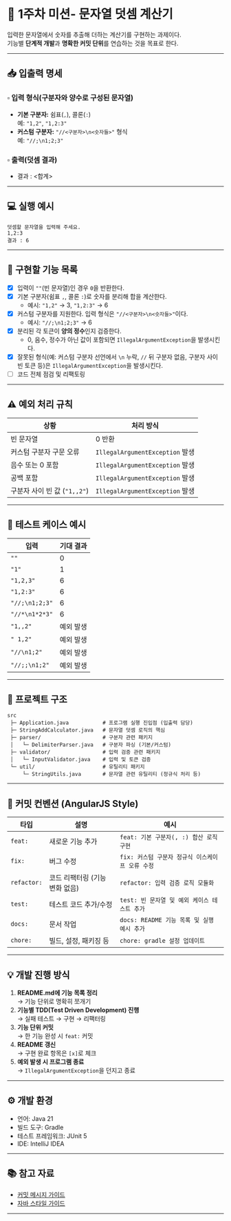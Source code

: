 
# 🚀 1주차 미션- 문자열 덧셈 계산기

입력한 문자열에서 숫자를 추출해 더하는 계산기를 구현하는 과제이다.  
기능별 **단계적 개발**과 **명확한 커밋 단위**를 연습하는 것을 목표로 한다.

---
## 📥 입출력 명세

### ▫ 입력 형식(구분자와 양수로 구성된 문자열)
- **기본 구분자:** 쉼표(`,`), 콜론(`:`)  
  예: `"1,2"`, `"1,2:3"`
- **커스텀 구분자:** `"//<구분자>\n<숫자들>"` 형식  
  예: `"//;\n1;2;3"`

### ▫ 출력(덧셈 결과)
- 결과 : <합계>


---
## 💻 실행 예시
```plaintext
덧셈할 문자열을 입력해 주세요.
1,2:3
결과 : 6
```
---

## 🧾 구현할 기능 목록

- [x] 입력이 `""`(빈 문자열)인 경우 `0`을 반환한다.
- [x] 기본 구분자(쉼표 `,`, 콜론 `:`)로 숫자를 분리해 합을 계산한다.  
  - 예시: `"1,2"` → 3, `"1,2:3"` → 6
- [x] 커스텀 구분자를 지원한다. 입력 형식은 `"//<구분자>\n<숫자들>"`이다.  
  - 예시: `"//;\n1;2;3"` → 6
- [x] 분리된 각 토큰이 **양의 정수**인지 검증한다.  
  - 0, 음수, 정수가 아닌 값이 포함되면 `IllegalArgumentException`을 발생시킨다.
- [x] 잘못된 형식(예: 커스텀 구분자 선언에서 `\n` 누락, `//` 뒤 구분자 없음, 구분자 사이 빈 토큰 등)은 `IllegalArgumentException`을 발생시킨다.
- [ ] 코드 전체 점검 및 리팩토링

---
## ⚠️ 예외 처리 규칙

| 상황 | 처리 방식 |
|------|------------|
| 빈 문자열 | 0 반환 |
| 커스텀 구분자 구문 오류 | `IllegalArgumentException` 발생 |
| 음수 또는 0 포함 | `IllegalArgumentException` 발생 |
| 공백 포함 | `IllegalArgumentException` 발생 |
| 구분자 사이 빈 값 (`"1,,2"`) | `IllegalArgumentException` 발생 |

---
## 🧪 테스트 케이스 예시

| 입력 | 기대 결과 |
|------|------------|
| `""` | 0 |
| `"1"` | 1 |
| `"1,2,3"` | 6 |
| `"1,2:3"` | 6 |
| `"//;\n1;2;3"` | 6 |
| `"//*\n1*2*3"` | 6 |
| `"1,,2"` | 예외 발생 |
| `" 1,2"` | 예외 발생 |
| `"//\n1;2"` | 예외 발생 |
| `"//;;\n1;2"` | 예외 발생 |

---
## 🧱 프로젝트 구조
```plaintext
src
 ├─ Application.java           # 프로그램 실행 진입점 (입출력 담당)
 ├─ StringAddCalculator.java   # 문자열 덧셈 로직의 핵심
 ├─ parser/                    # 구분자 관련 패키지
 │   └─ DelimiterParser.java   # 구분자 파싱 (기본/커스텀)
 ├─ validator/                 # 입력 검증 관련 패키지
 │   └─ InputValidator.java    # 입력 및 토큰 검증
 └─ util/                      # 유틸리티 패키지
     └─ StringUtils.java       # 문자열 관련 유틸리티 (정규식 처리 등)
```
---

## 🧾 커밋 컨벤션 (AngularJS Style)

| 타입 | 설명 | 예시 |
|------|------|------|
| `feat:` | 새로운 기능 추가 | `feat: 기본 구분자(, :) 합산 로직 구현` |
| `fix:` | 버그 수정 | `fix: 커스텀 구분자 정규식 이스케이프 오류 수정` |
| `refactor:` | 코드 리팩터링 (기능 변화 없음) | `refactor: 입력 검증 로직 모듈화` |
| `test:` | 테스트 코드 추가/수정 | `test: 빈 문자열 및 예외 케이스 테스트 추가` |
| `docs:` | 문서 작업 | `docs: README 기능 목록 및 실행 예시 추가` |
| `chore:` | 빌드, 설정, 패키징 등 | `chore: gradle 설정 업데이트` |

---

## 💡 개발 진행 방식

1. **README.md에 기능 목록 정리**  
   → 기능 단위로 명확히 쪼개기  
2. **기능별 TDD(Test Driven Development) 진행**  
   → 실패 테스트 → 구현 → 리팩터링  
3. **기능 단위 커밋**  
   → 한 기능 완성 시 `feat:` 커밋  
4. **README 갱신**  
   → 구현 완료 항목은 `[x]`로 체크  
5. **예외 발생 시 프로그램 종료**  
   → `IllegalArgumentException`을 던지고 종료

---

## ⚙️ 개발 환경

- 언어: Java 21  
- 빌드 도구: Gradle  
- 테스트 프레임워크: JUnit 5  
- IDE: IntelliJ IDEA  

---

## 📚 참고 자료

- [커밋 메시지 가이드](https://gist.github.com/stephenparish/9941e89d80e2bc58a153)
- [자바 스타일 가이드](https://github.com/woowacourse/woowacourse-docs/tree/main/styleguide/java)

---

